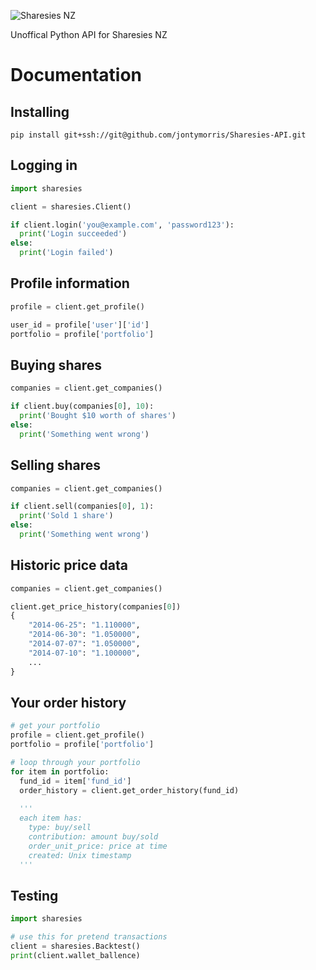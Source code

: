 ![Sharesies NZ](https://images.squarespace-cdn.com/content/58bc788c59cc68b9696b9ee0/1543372882154-5E6PGXVJGOIQU30NTJKJ/sharesies.png?content-type=image%2Fpng)

Unoffical Python API for Sharesies NZ

# Documentation

## Installing
``pip install git+ssh://git@github.com/jontymorris/Sharesies-API.git``

## Logging in
```python
import sharesies

client = sharesies.Client()

if client.login('you@example.com', 'password123'):
  print('Login succeeded')
else:
  print('Login failed')
```

## Profile information
```python
profile = client.get_profile()

user_id = profile['user']['id']
portfolio = profile['portfolio']
```

## Buying shares
```python
companies = client.get_companies()

if client.buy(companies[0], 10):
  print('Bought $10 worth of shares')
else:
  print('Something went wrong')
```

## Selling shares
```python
companies = client.get_companies()

if client.sell(companies[0], 1):
  print('Sold 1 share')
else:
  print('Something went wrong')
```

## Historic price data
```python
companies = client.get_companies()

client.get_price_history(companies[0])
{
    "2014-06-25": "1.110000",
    "2014-06-30": "1.050000",
    "2014-07-07": "1.050000",
    "2014-07-10": "1.100000",
    ...
}
```

## Your order history
```python
# get your portfolio
profile = client.get_profile()
portfolio = profile['portfolio']

# loop through your portfolio
for item in portfolio:
  fund_id = item['fund_id']
  order_history = client.get_order_history(fund_id)
  
  '''
  each item has:
    type: buy/sell
    contribution: amount buy/sold
    order_unit_price: price at time
    created: Unix timestamp
  '''
```

## Testing
```python
import sharesies

# use this for pretend transactions
client = sharesies.Backtest()
print(client.wallet_ballence)
```
